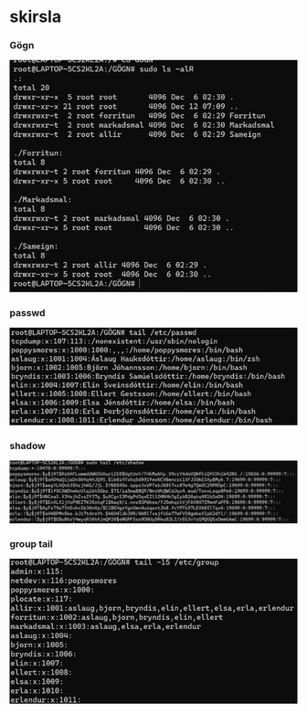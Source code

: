 # skirsla
### Gögn
![Gögn](/myndir/Screenshot%202023-12-12%20101320.png)
### passwd
![passwd](/myndir/Screenshot%202023-12-12%20101621.png)
### shadow
![shadow](/myndir/Screenshot%202023-12-12%20101704.png)
### group tail
![grouptail](/myndir/Screenshot%202023-12-12%20101744.png)
